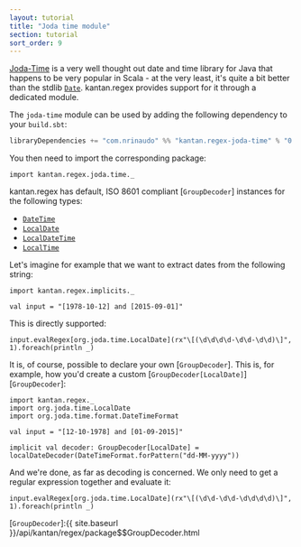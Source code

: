 ```yaml
---
layout: tutorial
title: "Joda time module"
section: tutorial
sort_order: 9
---
```

[Joda-Time](http://www.joda.org/joda-time/) is a very well thought out date and time library for Java that happens to
be very popular in Scala - at the very least, it's quite a bit better than the stdlib [`Date`]. kantan.regex provides
support for it through a dedicated module.

The `joda-time` module can be used by adding the following dependency to your `build.sbt`:

```scala
libraryDependencies += "com.nrinaudo" %% "kantan.regex-joda-time" % "0.1.6"
```

You then need to import the corresponding package:

```tut:silent
import kantan.regex.joda.time._
```

kantan.regex has default, ISO 8601 compliant [`GroupDecoder`] instances for the following types:

* [`DateTime`]
* [`LocalDate`]
* [`LocalDateTime`]
* [`LocalTime`]

Let's imagine for example that we want to extract dates from the following string:

```tut:silent
import kantan.regex.implicits._

val input = "[1978-10-12] and [2015-09-01]"
```

This is directly supported:

```tut
input.evalRegex[org.joda.time.LocalDate](rx"\[(\d\d\d\d-\d\d-\d\d)\]", 1).foreach(println _)
```

It is, of course, possible to declare your own [`GroupDecoder`]. This is, for example, how you'd create a custom
[`GroupDecoder[LocalDate]`][`GroupDecoder`]:

```tut:silent
import kantan.regex._
import org.joda.time.LocalDate
import org.joda.time.format.DateTimeFormat

val input = "[12-10-1978] and [01-09-2015]"

implicit val decoder: GroupDecoder[LocalDate] = localDateDecoder(DateTimeFormat.forPattern("dd-MM-yyyy"))
```

And we're done, as far as decoding is concerned. We only need to get a regular expression together and evaluate it:

```tut
input.evalRegex[org.joda.time.LocalDate](rx"\[(\d\d-\d\d-\d\d\d\d)\]", 1).foreach(println _)
```



[`Date`]:https://docs.oracle.com/javase/7/docs/api/java/util/Date.html
[`DateTime`]:http://joda-time.sourceforge.net/apidocs/org/joda/time/DateTime.html
[`LocalDate`]:http://joda-time.sourceforge.net/apidocs/org/joda/time/LocalDate.html
[`LocalDateTime`]:http://joda-time.sourceforge.net/apidocs/org/joda/time/LocalDateTime.html
[`LocalTime`]:http://joda-time.sourceforge.net/apidocs/org/joda/time/LocalTime.html
[`DateTimeFormat`]:http://joda-time.sourceforge.net/apidocs/org/joda/time/format/DateTimeFormat.html
[`GroupDecoder`]:{{ site.baseurl }}/api/kantan/regex/package$$GroupDecoder.html
